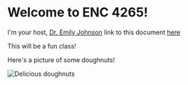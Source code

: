 # Welcome to ENC 4265! 

I'm your host, [Dr. Emily Johnson](https://ekjphd.com/)
link to this document [here](markdown.md) 

This will be a fun class!

Here's a picture of some doughnuts! 

![Delicious doughnuts](https://idsb.tmgrup.com.tr/ly/uploads/images/2021/06/06/119434.jpeg)
